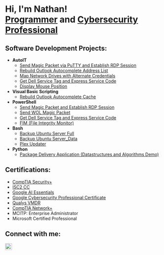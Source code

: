 <h1>Hi, I'm Nathan! <br/><a href="https://github.com/nathanlarsen1">Programmer</a> and <a href="https://www.linkedin.com/in/nathan-larsen-49671a82/">Cybersecurity Professional</a></h1>

<h2>Software Development Projects:</h2>

- <b>AutoIT</b>
  - [Send Magic Packet via PuTTY and Establish RDP Session](https://github.com/nathanlarsen1/SendMagicPacketRDPSession)
  - [Rebuild Outlook Autocomplete Address List](https://github.com/nathanlarsen1/RebuildOutlookAutocompleteAddressList)
  - [Map Network Drives with Alternate Credentials](https://github.com/nathanlarsen1/MapNetworkDrives)
  - [Get Dell Service Tag and Express Service Code](https://github.com/nathanlarsen1/Algorithms-Practice)
  - [Display Mouse Position](https://github.com/nathanlarsen1/Algorithms-Practice)
- <b>Visual Basic Scripting</b>
  - [Rebuild Outlook Autocomplete Cache](https://github.com/nathanlarsen1/4chan-Image-Analysis-Middleware-C964)
- <b>PowerShell</b>
  - [Send Magic Packet and Establish RDP Session](https://github.com/nathanlarsen1/Sentinel-Lab)
  - [Send WOL Magic Packet](https://github.com/nathanlarsen1/Jwipe.PowerShell)
  - [Get Dell Service Tag and Express Service Code](https://github.com/nathanlarsen1/AD_PS)
  - [FIM (File Integrity Monitor)](https://github.com/nathanlarsen1/PowerShell-Integrity-FIM)
- <b>Bash</b>
  - [Backup Ubuntu Server Full](https://github.com/nathanlarsen1/EncrypterPOC)
  - [Backup Ubuntu Server_Data](https://github.com/nathanlarsen1/DecrypterPOC)
  - [Plex Updater](https://github.com/nathanlarsen1/Key-Logger-With-Email)
- <b>Python</b>
  - [Package Delivery Application (Datastructures and Algorithms Demo)](https://github.com/nathanlarsen1/Package-Delivery-Pathfinding-Algorithm)

<h2> Certifications:</h2>

- [CompTIA Security+](https://www.comptia.org/certifications/security)
- [ISC2 CC](https://www.isc2.org/landing/1mcc?utm_source=google&utm_medium=cpc&utm_campaign=GBL-CC-1M-DG&utm_term=search&utm_content=GBL-CC-1M-DG&gad_source=1&gclid=CjwKCAjw3P-2BhAEEiwA3yPhwKce7A6S9Mt46gfALP1YHUSvypAvJrCuLcyYdOBS4g8aRF-MYC4e8BoCzHwQAvD_BwE)
- [Google AI Essentials](https://www.coursera.org/learn/google-ai-essentials)
- [Google Cybersecurity Professional Certificate](https://www.coursera.org/google-certificates/cybersecurity-certificate?utm_campaign=sou--direct__med--none-direct__cam--gwgsite__con--null__ter--null&utm_medium=institutions&utm_source=google)
- [Qualys VMDR](https://www.qualys.com/training/course/vmdr/)
- [CompTIA Network+](https://www.comptia.org/certifications/network)
- MCITP: Enterprise Administrator
- Microsoft Certified Professional


<h2>Connect with me:</h2>

[<img align="left" alt="NathanLarsen | LinkedIn" width="22px" src="https://cdn.jsdelivr.net/npm/simple-icons@v3/icons/linkedin.svg" />][linkedin]

[linkedin]: https://linkedin.com/in/nathan-larsen-49671a82
